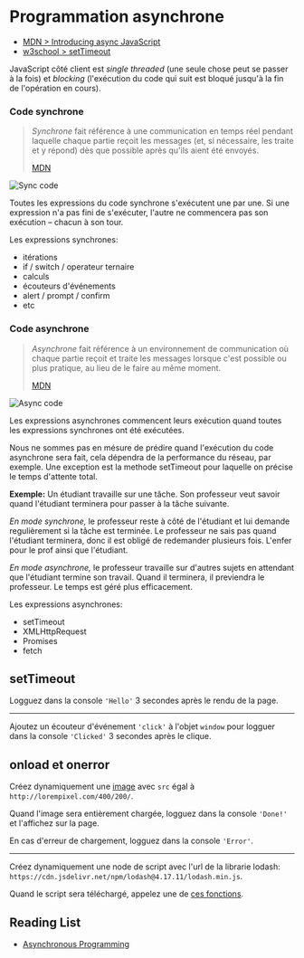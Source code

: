 # Programmation asynchrone

+ [MDN > Introducing async JavaScript](https://developer.mozilla.org/en-US/docs/Learn/JavaScript/Asynchronous/Introducing)
+ [w3school > setTimeout](https://www.w3schools.com/jsref/met_win_settimeout.asp)

JavaScript côté client est *single threaded* (une seule chose peut se passer à la fois) et *blocking*
(l'exécution du code qui suit est bloqué jusqu'à la fin de l'opération en cours).

### Code synchrone

> *Synchrone* fait référence à une communication en temps réel pendant laquelle chaque partie reçoit les messages (et, si nécessaire, les traite et y répond) dès que possible après qu'ils aient été envoyés.
>
> [MDN](https://developer.mozilla.org/fr/docs/Glossaire/Synchronous)

![Sync code](https://i.ibb.co/GJjg9r3/sync-code-gif.gif)

Toutes les expressions du code synchrone s'exécutent une par une. Si une expression n'a pas fini de s'exécuter, l'autre ne commencera pas son exécution – chacun à son tour.

Les expressions synchrones:
+ itérations
+ if / switch / operateur ternaire
+ calculs
+ écouteurs d'événements
+ alert / prompt / confirm
+ etc


### Code asynchrone

> *Asynchrone* fait référence à un environnement de communication où chaque partie reçoit et traite les messages lorsque c'est possible ou plus pratique, au lieu de le faire au même moment.
>
> [MDN](https://developer.mozilla.org/fr/docs/Glossaire/Asynchronous)

![Async code](https://i.ibb.co/L84rYtj/async-code-gif.gif)

Les expressions asynchrones commencent leurs exécution quand toutes les expressions synchrones ont été exécutées. 

Nous ne sommes pas en mésure de prédire quand l'exécution du code asynchrone sera fait, cela dépendra de la performance du réseau, par exemple. Une exception est la methode setTimeout pour laquelle on précise le temps d'attente total.

**Exemple:**
Un étudiant travaille sur une tâche. Son professeur veut savoir quand l'étudiant terminera pour passer à la tâche suivante. 

*En mode synchrone,* le professeur reste à côté de l'étudiant et lui demande regulièrement si la tâche est terminée. Le professeur ne sais pas quand l'étudiant terminera, donc il est obligé de redemander plusieurs fois. L'enfer pour le prof ainsi que l'étudiant.

*En mode asynchrone,* le professeur travaille sur d'autres sujets en attendant que l'étudiant termine son travail. Quand il terminera, il previendra le professeur. Le temps est géré plus efficacement.

Les expressions asynchrones:
+ setTimeout
+ XMLHttpRequest
+ Promises
+ fetch

## setTimeout

Logguez dans la console `'Hello'` 3 secondes après le rendu de la page.

---

Ajoutez un écouteur d'événement `'click'` à l'objet `window` pour logguer dans la console `'Clicked'` 3 secondes après le clique.


## onload et onerror

Créez dynamiquement une [image](https://developer.mozilla.org/en-US/docs/Web/API/HTMLImageElement/Image) avec `src` égal à `http://lorempixel.com/400/200/`. 
<!-- Pas besoin de l'afficher sur la page. -->

Quand l'image sera entièrement chargée, logguez dans la console `'Done!'` et l'affichez sur la page.

En cas d'erreur de chargement, logguez dans la console `'Error'`.

---

Créez dynamiquement une node de script avec l'url de la librarie lodash: `https://cdn.jsdelivr.net/npm/lodash@4.17.11/lodash.min.js`.

Quand le script sera téléchargé, appelez une de [ces fonctions](https://lodash.com/docs/4.17.11).


## Reading List

+ [Asynchronous Programming](https://eloquentjavascript.net/11_async.html)